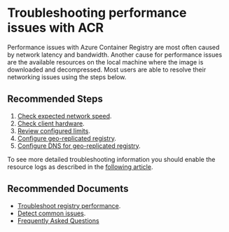 <properties
  pagetitle="Troubleshooting performance issues with ACR"
  service=""
  resource=""
  ms.author="memladen"
  selfhelptype="Generic"
  supporttopicids="32680727,32680729,32680723,32680728,32680730"
  productpesids="16213"
  cloudenvironments="public, fairfax, mooncake, blackforest, ussec, usnat"
  articleid="525d0f56-4e37-49bc-9395-67132df25f8b"
  ownershipid="ContainerRegistry_Runtime" />
# Troubleshooting performance issues with ACR

Performance issues with Azure Container Registry are most often caused by network latency and bandwidth. Another cause for performance issues are the available resources on the local machine where the image is downloaded and decompressed. Most users are able to resolve their networking issues using the steps below.

## **Recommended Steps**

1. [Check expected network speed](https://docs.microsoft.com/azure/container-registry/container-registry-troubleshoot-performance#check-expected-network-speed).
2. [Check client hardware](https://docs.microsoft.com/azure/container-registry/container-registry-troubleshoot-performance#check-client-hardware).
3. [Review configured limits](https://docs.microsoft.com/azure/container-registry/container-registry-troubleshoot-performance#review-configured-limits).
4. [Configure geo-replicated registry](https://docs.microsoft.com/azure/container-registry/container-registry-troubleshoot-performance#configure-geo-replicated-registry).
5. [Configure DNS for geo-replicated registry](https://docs.microsoft.com/azure/container-registry/container-registry-troubleshoot-performance#configure-dns-for-geo-replicated-registry).

To see more detailed troubleshooting information you should enable the resource logs as described in the [following article](https://docs.microsoft.com/azure/container-registry/container-registry-diagnostics-audit-logs).

## **Recommended Documents**

* [Troubleshoot registry performance](https://docs.microsoft.com/azure/container-registry/container-registry-troubleshoot-performance).
* [Detect common issues](https://docs.microsoft.com/azure/container-registry/container-registry-check-health).
* [Frequently Asked Questions](https://docs.microsoft.com/azure/container-registry/container-registry-faq)